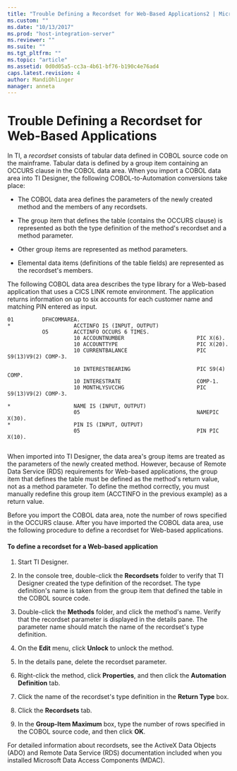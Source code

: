```yaml
---
title: "Trouble Defining a Recordset for Web-Based Applications2 | Microsoft Docs"
ms.custom: ""
ms.date: "10/13/2017"
ms.prod: "host-integration-server"
ms.reviewer: ""
ms.suite: ""
ms.tgt_pltfrm: ""
ms.topic: "article"
ms.assetid: 0d0d05a5-cc3a-4b61-bf76-b190c4e76ad4
caps.latest.revision: 4
author: MandiOhlinger
manager: anneta
---
```

# Trouble Defining a Recordset for Web-Based Applications
In TI, a *recordset* consists of tabular data defined in COBOL source code on the mainframe. Tabular data is defined by a group item containing an OCCURS clause in the COBOL data area. When you import a COBOL data area into TI Designer, the following COBOL-to-Automation conversions take place:  
  
-   The COBOL data area defines the parameters of the newly created method and the members of any recordsets.  
  
-   The group item that defines the table (contains the OCCURS clause) is represented as both the type definition of the method's recordset and a method parameter.  
  
-   Other group items are represented as method parameters.  
  
-   Elemental data items (definitions of the table fields) are represented as the recordset's members.  
  
 The following COBOL data area describes the type library for a Web-based application that uses a CICS LINK remote environment. The application returns information on up to six accounts for each customer name and matching PIN entered as input.  
  
```  
01         DFHCOMMAREA.  
*                    ACCTINFO IS (INPUT, OUTPUT)  
           O5        ACCTINFO OCCURS 6 TIMES.  
                     10 ACCOUNTNUMBER                       PIC X(6).  
                     10 ACCOUNTTYPE                         PIC X(20).  
                     10 CURRENTBALANCE                      PIC S9(13)V9(2) COMP-3.  
  
                     10 INTERESTBEARING                     PIC S9(4) COMP.  
                     10 INTERESTRATE                        COMP-1.  
                     10 MONTHLYSVCCHG                       PIC S9(13)V9(2) COMP-3.  
  
*                    NAME IS (INPUT, OUTPUT)  
                     05                                     NAMEPIC X(30).  
*                    PIN IS (INPUT, OUTPUT)  
                     05                                     PIN PIC X(10).  
  
```  
  
 When imported into TI Designer, the data area's group items are treated as the parameters of the newly created method. However, because of Remote Data Service (RDS) requirements for Web-based applications, the group item that defines the table must be defined as the method's return value, not as a method parameter. To define the method correctly, you must manually redefine this group item (ACCTINFO in the previous example) as a return value.  
  
 Before you import the COBOL data area, note the number of rows specified in the OCCURS clause. After you have imported the COBOL data area, use the following procedure to define a recordset for Web-based applications.  
  
#### To define a recordset for a Web-based application  
  
1.  Start TI Designer.  
  
2.  In the console tree, double-click the **Recordsets** folder to verify that TI Designer created the type definition of the recordset. The type definition's name is taken from the group item that defined the table in the COBOL source code.  
  
3.  Double-click the **Methods** folder, and click the method's name. Verify that the recordset parameter is displayed in the details pane. The parameter name should match the name of the recordset's type definition.  
  
4.  On the **Edit** menu, click **Unlock** to unlock the method.  
  
5.  In the details pane, delete the recordset parameter.  
  
6.  Right-click the method, click **Properties**, and then click the **Automation Definition** tab.  
  
7.  Click the name of the recordset's type definition in the **Return Type** box.  
  
8.  Click the **Recordsets** tab.  
  
9. In the **Group-Item Maximum** box, type the number of rows specified in the COBOL source code, and then click **OK**.  
  
 For detailed information about recordsets, see the ActiveX Data Objects (ADO) and Remote Data Service (RDS) documentation included when you installed Microsoft Data Access Components (MDAC).